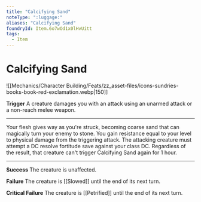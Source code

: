 ```yaml
---
title: "Calcifying Sand"
noteType: ":luggage:"
aliases: "Calcifying Sand"
foundryId: Item.6o7wOd1x0lHvUitt
tags:
  - Item
---
```


# Calcifying Sand
![[Mechanics/Character Building/Feats/zz_asset-files/icons-sundries-books-book-red-exclamation.webp|150]]

**Trigger** A creature damages you with an attack using an unarmed attack or a non-reach melee weapon.

* * *

Your flesh gives way as you're struck, becoming coarse sand that can magically turn your enemy to stone. You gain resistance equal to your level to physical damage from the triggering attack. The attacking creature must attempt a DC resolve fortitude save against your class DC. Regardless of the result, that creature can't trigger Calcifying Sand again for 1 hour.

* * *

**Success** The creature is unaffected.

**Failure** The creature is [[Slowed]] until the end of its next turn.

**Critical Failure** The creature is [[Petrified]] until the end of its next turn.
